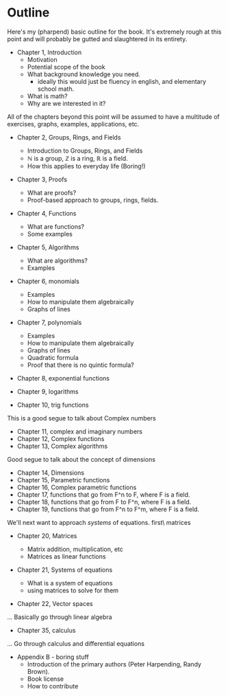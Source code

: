 # Outline

Here's my (pharpend) basic outline for the book. It's extremely rough at this
point and will probably be gutted and slaughtered in its entirety.

* Chapter 1, Introduction
    + Motivation
    + Potential scope of the book
    + What background knowledge you need.
        - ideally this would just be fluency in english, and elementary school math.
    + What is math?
    + Why are we interested in it?

All of the chapters beyond this point will be assumed to have a multitude of
exercises, graphs, examples, applications, etc.

* Chapter 2, Groups, Rings, and Fields
    + Introduction to Groups, Rings, and Fields
    + $\mathbb{N}$ is a group, $\mathbb{Z}$ is a ring, $\mathbb{R}$ is a
      field.
    + How this applies to everyday life (Boring!)

* Chapter 3, Proofs
    + What are proofs?
    + Proof-based approach to groups, rings, fields.

* Chapter 4, Functions
    + What are functions?
    + Some examples

* Chapter 5, Algorithms
    + What are algorithms?
    + Examples

* Chapter 6, monomials
    + Examples
    + How to manipulate them algebraically
    + Graphs of lines

* Chapter 7, polynomials
    + Examples
    + How to manipulate them algebraically
    + Graphs of lines
    + Quadratic formula
    + Proof that there is no quintic formula?

* Chapter 8, exponential functions
* Chapter 9, logarithms
* Chapter 10, trig functions

This is a good segue to talk about Complex numbers

* Chapter 11, complex and imaginary numbers
* Chapter 12, Complex functions
* Chapter 13, Complex algorithms

Good segue to talk about the concept of dimensions

* Chapter 14, Dimensions
* Chapter 15, Parametric functions
* Chapter 16, Complex parametric functions
* Chapter 17, functions that go from F^n to F, where F is a field.
* Chapter 18, functions that go from F to F^n, where F is a field.
* Chapter 19, functions that go from F^n to F^m, where F is a field.
                                                         
We'll next want to approach *systems* of equations. first\ matrices

* Chapter 20, Matrices
    + Matrix addition, multiplication, etc
    + Matrices as linear functions

* Chapter 21, Systems of equations
    + What is a system of equations
    + using matrices to solve for them

* Chapter 22, Vector spaces

... Basically go through linear algebra

* Chapter 35, calculus

... Go through calculus and differential equations

* Appendix B - boring stuff
    + Introduction of the primary authors (Peter Harpending, Randy Brown).
    + Book license
    + How to contribute 
